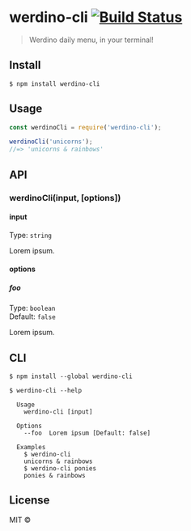 # werdino-cli [![Build Status](https://travis-ci.org/radiovisual/werdino-cli.svg?branch=master)](https://travis-ci.org/radiovisual/werdino-cli)

> Werdino daily menu, in your terminal!


## Install

```
$ npm install werdino-cli
```


## Usage

```js
const werdinoCli = require('werdino-cli');

werdinoCli('unicorns');
//=> 'unicorns & rainbows'
```


## API

### werdinoCli(input, [options])

#### input

Type: `string`

Lorem ipsum.

#### options

##### foo

Type: `boolean`<br>
Default: `false`

Lorem ipsum.


## CLI

```
$ npm install --global werdino-cli
```

```
$ werdino-cli --help

  Usage
    werdino-cli [input]

  Options
    --foo  Lorem ipsum [Default: false]

  Examples
    $ werdino-cli
    unicorns & rainbows
    $ werdino-cli ponies
    ponies & rainbows
```


## License

MIT © [](http://numetriclabs.com)
